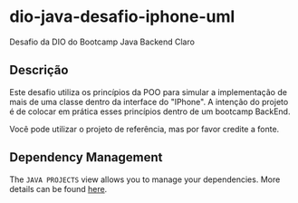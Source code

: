 # dio-java-desafio-iphone-uml
Desafio da DIO do Bootcamp Java Backend Claro

## Descrição
Este desafio utiliza os princípios da POO para simular a implementação de mais de uma classe dentro da interface do "IPhone". A intenção do projeto é de colocar em prática esses princípios dentro de um bootcamp BackEnd.

Você pode utilizar o projeto de referência, mas por favor credite a fonte.

## Dependency Management

The `JAVA PROJECTS` view allows you to manage your dependencies. More details can be found [here](https://github.com/microsoft/vscode-java-dependency#manage-dependencies).
